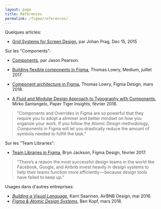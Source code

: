 ```yaml
---
layout: page
title: Références
permalink: /figma/references/
---
```


Quelques articles:

* [Grid Systems for Screen Design](https://blog.figma.com/grid-systems-for-screen-design-46d86ea9fd48), par Johan Prag, Dec 15, 2015

Sur les "Components":

* [Components](https://help.figma.com/drawing/components), par Jason Pearson.

* [Building flexible components in Figma](https://medium.com/@nspace/building-flexible-components-in-figma-41113aa69493), Thomas Lowry, Medium, juillet 2017.
* [Component architecture in Figma](https://blog.figma.com/component-architecture-in-figma-f16ae9cc4481), Thomas Lowry, Figma Design, mars 2018.

* [A Fluid and Modular Design Approach to Typography with Components](https://insights.papertiger.com/figma-a-fluid-and-modular-design-approach-to-typography-with-components-a9feef8e84a6), Mirko Santangelo, Paper Tiger Insights, février 2018.

> "Components and Overrides in Figma are so powerful that they require you to adopt a slimmer and better mindset on how you organize your work. If you follow the *Atomic Design* methodology, Components in Figma will let you drastically reduce the amount of symbols needed to fulfill the task."

Sur les "Team Libraries":

* [Team Libraries in Figma](https://blog.figma.com/team-libraries-in-figma-409fa5e20f7), Bryn Jackson, Figma Design, février 2017.

> "There’s a reason the most successful design teams in the world like Facebook, Google, and Airbnb invest heavily in design systems to help their teams function more efficiently — because design tools have failed to keep up."

Usages dans d'autres entreprises:

- *[Building a Visual Language](https://airbnb.design/building-a-visual-language/)*, Karri Saarinen, AirBNB Design, mai 2016.
- *[Figma & Atomic Design Systems](https://medium.com/@benkopf20/figma-atomic-design-systems-324a903b1215)*, Ben Kopf, mars 2018.